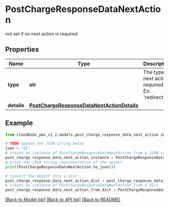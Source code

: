 # PostChargeResponseDataNextAction

not set if no next action is required

## Properties

Name | Type | Description | Notes
------------ | ------------- | ------------- | -------------
**type** | **str** | The type of next action required. Ex: &#39;redirect&#39; | [optional] 
**details** | [**PostChargeResponseDataNextActionDetails**](PostChargeResponseDataNextActionDetails.md) |  | [optional] 

## Example

```python
from cloudbeds_pms_v1_2.models.post_charge_response_data_next_action import PostChargeResponseDataNextAction

# TODO update the JSON string below
json = "{}"
# create an instance of PostChargeResponseDataNextAction from a JSON string
post_charge_response_data_next_action_instance = PostChargeResponseDataNextAction.from_json(json)
# print the JSON string representation of the object
print(PostChargeResponseDataNextAction.to_json())

# convert the object into a dict
post_charge_response_data_next_action_dict = post_charge_response_data_next_action_instance.to_dict()
# create an instance of PostChargeResponseDataNextAction from a dict
post_charge_response_data_next_action_from_dict = PostChargeResponseDataNextAction.from_dict(post_charge_response_data_next_action_dict)
```
[[Back to Model list]](../README.md#documentation-for-models) [[Back to API list]](../README.md#documentation-for-api-endpoints) [[Back to README]](../README.md)


